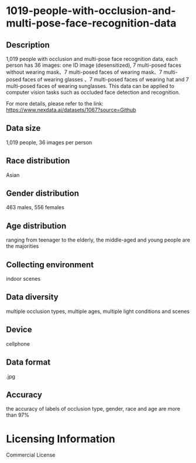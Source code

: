 # 1019-people-with-occlusion-and-multi-pose-face-recognition-data


## Description
1,019 people with occlusion and multi-pose face recognition data, each person has 36 images: one ID image (desensitized), 7 multi-posed faces without wearing mask、7 multi-posed faces of wearing mask、7 multi-posed faces of wearing glasses 、7 multi-posed faces of wearing hat and 7 multi-posed faces of wearing sunglasses. This data can be applied to computer vision tasks such as occluded face detection and recognition.

For more details, please refer to the link: https://www.nexdata.ai/datasets/1067?source=Github


## Data size
1,019 people, 36 images per person

## Race distribution
Asian

## Gender distribution
463 males, 556 females

## Age distribution
ranging from teenager to the elderly, the middle-aged and young people are the majorities

## Collecting environment
indoor scenes

## Data diversity
multiple occlusion types, multiple ages, multiple light conditions and scenes

## Device
cellphone

## Data format
.jpg

## Accuracy
the accuracy of labels of occlusion type, gender, race and age are more than 97%

# Licensing Information
Commercial License
